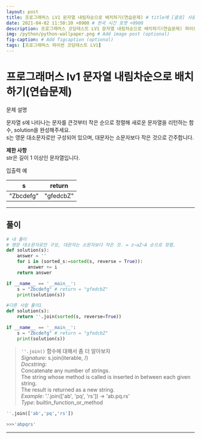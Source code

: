 ```yaml
---
layout: post
title: 프로그래머스 LV1 문자열 내림차순으로 배치하기(연습문제) # title에 [괄호] 사용 금지
date: 2021-04-02 11:50:20 +0900 # 한국 시간 포맷 +0900
description: 프로그래머스 코딩테스트 LV1 문자열 내림차순으로 배치하기(연습문제) 파이썬 # Add post description (optional)
img: /python/python-wallpaper.png # Add image post (optional)
fig-caption: # Add figcaption (optional)
tags: [프로그래머스 파이썬 코딩테스트 LV1]
---
```


# 프로그래머스 lv1 문자열 내림차순으로 배치하기(연습문제)

문제 설명<br>

문자열 s에 나타나는 문자를 큰것부터 작은 순으로 정렬해 새로운 문자열을 리턴하는 함수, solution을 완성해주세요.<br>
s는 영문 대소문자로만 구성되어 있으며, 대문자는 소문자보다 작은 것으로 간주합니다.<br>

**제한 사항**<br>
str은 길이 1 이상인 문자열입니다.<br>

입출력 예

|s|return|
|:---:|:---:|
|"Zbcdefg"|"gfedcbZ"|

---

## 풀이

```python
# 내 풀이
# 영문 대소문자로만 구성, 대문자는 소문자보다 작은 것. = z~aZ~A 순으로 정렬.
def solution(s):
    answer = ''
    for i in (sorted_s:=sorted(s, reverse = True)):
        answer += i
    return answer

if __name__ == '__main__':
    s = "Zbcdefg" # return = "gfedcbZ"
    print(solution(s))
```


```python
#다른 사람 풀이1
def solution(s):
    return ''.join(sorted(s, reverse=True))

if __name__ == '__main__':
    s = "Zbcdefg" # return = "gfedcbZ"
    print(solution(s))
```

>`''.join()` 함수에 대해서 좀 더 알아보자<br>
*Signature*: s.join(iterable, /)<br>
*Docstring*:<br>
Concatenate any number of strings.<br>
The string whose method is called is inserted in between each given string.<br>
The result is returned as a new string.<br>
*Example*: '.'.join(['ab', 'pq', 'rs']) -> 'ab.pq.rs'<br>
*Type*:      builtin_function_or_method<br>

```python
''.join(['ab','pq','rs'])

>>>'abpqrs'
```

---